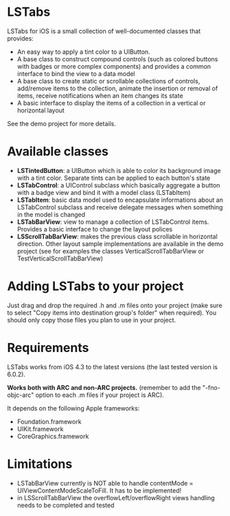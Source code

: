 LSTabs
======

LSTabs for iOS is a small collection of well-documented classes that provides:

*   An easy way to apply a tint color to a UIButton. 
*   A base class to construct compound controls (such as colored buttons with badges or more complex components) and provides a common interface to bind the view to a data model
*   A base class to create static or scrollable collections of controls, add/remove items to the collection, animate the insertion or removal of items, receive notifications when an item changes its state
*   A basic interface to display the items of a collection in a vertical or horizontal layout

See the demo project for more details.


Available classes
======

*   <b>LSTintedButton</b>: a UIButton which is able to color its background image with a tint color. Separate tints can be applied to each button's state
*   <b>LSTabControl</b>: a UIControl subclass which basically aggregate a button with a badge view and bind it with a model class (LSTabItem)
*   <b>LSTabItem</b>: basic data model used to encapsulate informations about an LSTabControl subclass and receive delegate messages when something in the model is changed
*   <b>LSTabBarView</b>: view to manage a collection of LSTabControl items. Provides a basic interface to change the layout polices
*   <b>LSScrollTabBarView</b>: makes the previous class scrollable in horizontal direction. Other layout sample implementations are available in the demo project (see for examples the classes VerticalScrollTabBarView or TestVerticalScrollTabBarView)


Adding LSTabs to your project
======

Just drag and drop the required .h and .m files onto your project (make sure to select "Copy items into destination group's folder" when required).
You should only copy those files you plan to use in your project.


Requirements
======

LSTabs works from iOS 4.3 to the latest versions (the last tested version is 6.0.2).

<b>Works both with ARC and non-ARC projects.</b> (remember to add the "-fno-objc-arc" option to each .m files if your project is ARC).

It depends on the following Apple frameworks:
*   Foundation.framework
*   UIKit.framework
*   CoreGraphics.framework


Limitations
======

*   LSTabBarView currently is NOT able to handle contentMode = UIViewContentModeScaleToFill. It has to be implemented!
*   in LSScrollTabBarView the overflowLeft/overflowRight views handling needs to be completed and tested

